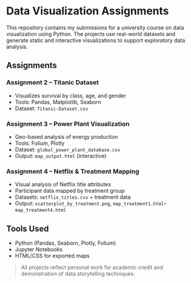 # Data Visualization Assignments

This repository contains my submissions for a university course on data visualization using Python. The projects use real-world datasets and generate static and interactive visualizations to support exploratory data analysis.

## Assignments

### Assignment 2 – Titanic Dataset
- Visualizes survival by class, age, and gender
- Tools: Pandas, Matplotlib, Seaborn
- Dataset: `Titanic-Dataset.csv`

### Assignment 3 – Power Plant Visualization
- Geo-based analysis of energy production
- Tools: Folium, Plotly
- Dataset: `global_power_plant_database.csv`
- Output: `map_output.html` (interactive)

### Assignment 4 – Netflix & Treatment Mapping
- Visual analysis of Netflix title attributes
- Participant data mapped by treatment group
- Datasets: `netflix_titles.csv` + treatment data
- Output: `scatterplot_by_treatment.png`, `map_treatment1.html`–`map_treatment4.html`

## Tools Used

- Python (Pandas, Seaborn, Plotly, Folium)
- Jupyter Notebooks
- HTML/CSS for exported maps

> All projects reflect personal work for academic credit and demonstration of data storytelling techniques.
